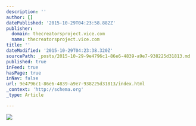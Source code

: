 ```yaml
---
description: ''
author: []
datePublished: '2015-10-29T04:23:58.882Z'
publisher:
  domain: thecreatorsproject.vice.com
  name: thecreatorsproject.vice.com
title: ''
dateModified: '2015-10-29T04:23:38.320Z'
sourcePath: _posts/2015-10-29-9e4796c1-86e6-4839-a9e7-938225d31813.md
published: true
inFeed: true
hasPage: true
inNav: false
url: 9e4796c1-86e6-4839-a9e7-938225d31813/index.html
_context: 'http://schema.org'
_type: Article

---
```

![](http://thecreatorsproject-images.vice.com/content-images/article/long-lost-game-boy-camera-photos/7aff2954537ddd0d9eef4672edeb9423.jpg?crop=1xw:0.7407407407407407xh;*,*&resize=1000:*&output-format=jpeg&output-quality=90)